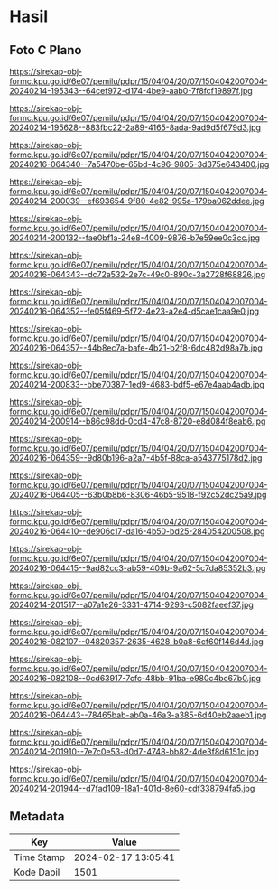 # Hasil

## Foto C Plano

https://sirekap-obj-formc.kpu.go.id/6e07/pemilu/pdpr/15/04/04/20/07/1504042007004-20240214-195343--64cef972-d174-4be9-aab0-7f8fcf19897f.jpg

https://sirekap-obj-formc.kpu.go.id/6e07/pemilu/pdpr/15/04/04/20/07/1504042007004-20240214-195628--883fbc22-2a89-4165-8ada-9ad9d5f679d3.jpg

https://sirekap-obj-formc.kpu.go.id/6e07/pemilu/pdpr/15/04/04/20/07/1504042007004-20240216-064340--7a5470be-65bd-4c96-9805-3d375e643400.jpg

https://sirekap-obj-formc.kpu.go.id/6e07/pemilu/pdpr/15/04/04/20/07/1504042007004-20240214-200039--ef693654-9f80-4e82-995a-179ba062ddee.jpg

https://sirekap-obj-formc.kpu.go.id/6e07/pemilu/pdpr/15/04/04/20/07/1504042007004-20240214-200132--fae0bf1a-24e8-4009-9876-b7e59ee0c3cc.jpg

https://sirekap-obj-formc.kpu.go.id/6e07/pemilu/pdpr/15/04/04/20/07/1504042007004-20240216-064343--dc72a532-2e7c-49c0-890c-3a2728f68826.jpg

https://sirekap-obj-formc.kpu.go.id/6e07/pemilu/pdpr/15/04/04/20/07/1504042007004-20240216-064352--fe05f469-5f72-4e23-a2e4-d5cae1caa9e0.jpg

https://sirekap-obj-formc.kpu.go.id/6e07/pemilu/pdpr/15/04/04/20/07/1504042007004-20240216-064357--44b8ec7a-bafe-4b21-b2f8-6dc482d98a7b.jpg

https://sirekap-obj-formc.kpu.go.id/6e07/pemilu/pdpr/15/04/04/20/07/1504042007004-20240214-200833--bbe70387-1ed9-4683-bdf5-e67e4aab4adb.jpg

https://sirekap-obj-formc.kpu.go.id/6e07/pemilu/pdpr/15/04/04/20/07/1504042007004-20240214-200914--b86c98dd-0cd4-47c8-8720-e8d084f8eab6.jpg

https://sirekap-obj-formc.kpu.go.id/6e07/pemilu/pdpr/15/04/04/20/07/1504042007004-20240216-064359--9d80b196-a2a7-4b5f-88ca-a543775178d2.jpg

https://sirekap-obj-formc.kpu.go.id/6e07/pemilu/pdpr/15/04/04/20/07/1504042007004-20240216-064405--63b0b8b6-8306-46b5-9518-f92c52dc25a9.jpg

https://sirekap-obj-formc.kpu.go.id/6e07/pemilu/pdpr/15/04/04/20/07/1504042007004-20240216-064410--de906c17-da16-4b50-bd25-284054200508.jpg

https://sirekap-obj-formc.kpu.go.id/6e07/pemilu/pdpr/15/04/04/20/07/1504042007004-20240216-064415--9ad82cc3-ab59-409b-9a62-5c7da85352b3.jpg

https://sirekap-obj-formc.kpu.go.id/6e07/pemilu/pdpr/15/04/04/20/07/1504042007004-20240214-201517--a07a1e26-3331-4714-9293-c5082faeef37.jpg

https://sirekap-obj-formc.kpu.go.id/6e07/pemilu/pdpr/15/04/04/20/07/1504042007004-20240216-082107--04820357-2635-4628-b0a8-6cf60f146d4d.jpg

https://sirekap-obj-formc.kpu.go.id/6e07/pemilu/pdpr/15/04/04/20/07/1504042007004-20240216-082108--0cd63917-7cfc-48bb-91ba-e980c4bc67b0.jpg

https://sirekap-obj-formc.kpu.go.id/6e07/pemilu/pdpr/15/04/04/20/07/1504042007004-20240216-064443--78465bab-ab0a-46a3-a385-6d40eb2aaeb1.jpg

https://sirekap-obj-formc.kpu.go.id/6e07/pemilu/pdpr/15/04/04/20/07/1504042007004-20240214-201910--7e7c0e53-d0d7-4748-bb82-4de3f8d6151c.jpg

https://sirekap-obj-formc.kpu.go.id/6e07/pemilu/pdpr/15/04/04/20/07/1504042007004-20240214-201944--d7fad109-18a1-401d-8e60-cdf338794fa5.jpg


## Metadata

| Key        | Value               |
| ---------- | ------------------- |
| Time Stamp | 2024-02-17 13:05:41 |
| Kode Dapil | 1501                |



